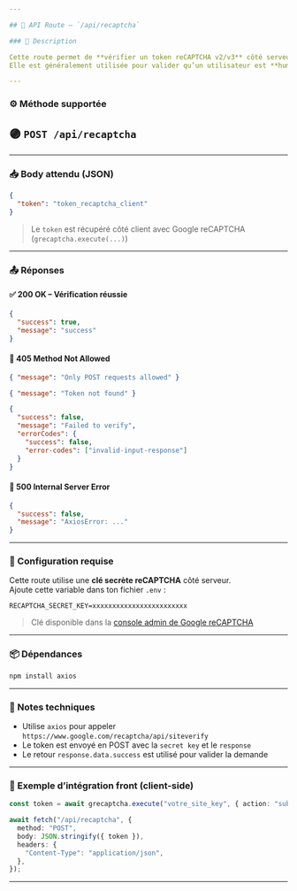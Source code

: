 ```yaml
---

## 🔐 API Route – `/api/recaptcha`

### 📍 Description

Cette route permet de **vérifier un token reCAPTCHA v2/v3** côté serveur, en appelant l'API Google.  
Elle est généralement utilisée pour valider qu’un utilisateur est **humain** avant de continuer une action sensible (formulaire, commande, etc.).

---
```


### ⚙️ Méthode supportée

## 🟣 `POST /api/recaptcha`

---

### 📥 Body attendu (JSON)

```json
{
  "token": "token_recaptcha_client"
}
```

> Le `token` est récupéré côté client avec Google reCAPTCHA (`grecaptcha.execute(...)`)

---

### 📤 Réponses

#### ✅ 200 OK – Vérification réussie

```json
{
  "success": true,
  "message": "success"
}
```

#### 🔴 405 Method Not Allowed

```json
{ "message": "Only POST requests allowed" }
```

```json
{ "message": "Token not found" }
```

```json
{
  "success": false,
  "message": "Failed to verify",
  "errorCodes": {
    "success": false,
    "error-codes": ["invalid-input-response"]
  }
}
```

#### 🔴 500 Internal Server Error

```json
{
  "success": false,
  "message": "AxiosError: ..."
}
```

---

### 🔧 Configuration requise

Cette route utilise une **clé secrète reCAPTCHA** côté serveur.  
Ajoute cette variable dans ton fichier `.env` :

```
RECAPTCHA_SECRET_KEY=xxxxxxxxxxxxxxxxxxxxxxxx
```

> Clé disponible dans la [console admin de Google reCAPTCHA](https://www.google.com/recaptcha/admin)

---

### 📦 Dépendances

```bash
npm install axios
```

---

### 🧠 Notes techniques

- Utilise `axios` pour appeler `https://www.google.com/recaptcha/api/siteverify`
- Le token est envoyé en POST avec la `secret key` et le `response`
- Le retour `response.data.success` est utilisé pour valider la demande

---

### 🧪 Exemple d’intégration front (client-side)

```ts
const token = await grecaptcha.execute("votre_site_key", { action: "submit" });

await fetch("/api/recaptcha", {
  method: "POST",
  body: JSON.stringify({ token }),
  headers: {
    "Content-Type": "application/json",
  },
});
```

---

